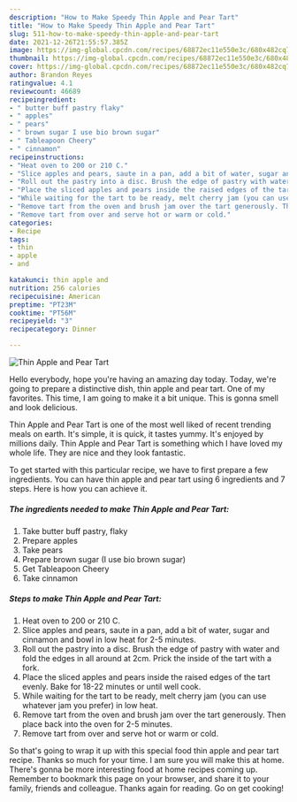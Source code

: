```yaml
---
description: "How to Make Speedy Thin Apple and Pear Tart"
title: "How to Make Speedy Thin Apple and Pear Tart"
slug: 511-how-to-make-speedy-thin-apple-and-pear-tart
date: 2021-12-26T21:55:57.385Z
image: https://img-global.cpcdn.com/recipes/68872ec11e550e3c/680x482cq70/thin-apple-and-pear-tart-recipe-main-photo.jpg
thumbnail: https://img-global.cpcdn.com/recipes/68872ec11e550e3c/680x482cq70/thin-apple-and-pear-tart-recipe-main-photo.jpg
cover: https://img-global.cpcdn.com/recipes/68872ec11e550e3c/680x482cq70/thin-apple-and-pear-tart-recipe-main-photo.jpg
author: Brandon Reyes
ratingvalue: 4.1
reviewcount: 46689
recipeingredient:
- " butter buff pastry flaky"
- " apples"
- " pears"
- " brown sugar I use bio brown sugar"
- " Tableapoon Cheery"
- " cinnamon"
recipeinstructions:
- "Heat oven to 200 or 210 C."
- "Slice apples and pears, saute in a pan, add a bit of water, sugar and cinnamon and bowl in low heat for 2-5 minutes."
- "Roll out the pastry into a disc. Brush the edge of pastry with water and fold the edges in all around at 2cm. Prick the inside of the tart with a fork."
- "Place the sliced apples and pears inside the raised edges of the tart evenly. Bake for 18-22 minutes or until well cook."
- "While waiting for the tart to be ready, melt cherry jam (you can use whatever jam you prefer) in low heat."
- "Remove tart from the oven and brush jam over the tart generously. Then place back into the oven for 2-5 minutes."
- "Remove tart from over and serve hot or warm or cold."
categories:
- Recipe
tags:
- thin
- apple
- and

katakunci: thin apple and 
nutrition: 256 calories
recipecuisine: American
preptime: "PT23M"
cooktime: "PT56M"
recipeyield: "3"
recipecategory: Dinner

---
```



![Thin Apple and Pear Tart](https://img-global.cpcdn.com/recipes/68872ec11e550e3c/680x482cq70/thin-apple-and-pear-tart-recipe-main-photo.jpg)

Hello everybody, hope you're having an amazing day today. Today, we're going to prepare a distinctive dish, thin apple and pear tart. One of my favorites. This time, I am going to make it a bit unique. This is gonna smell and look delicious.



Thin Apple and Pear Tart is one of the most well liked of recent trending meals on earth. It's simple, it is quick, it tastes yummy. It's enjoyed by millions daily. Thin Apple and Pear Tart is something which I have loved my whole life. They are nice and they look fantastic.


To get started with this particular recipe, we have to first prepare a few ingredients. You can have thin apple and pear tart using 6 ingredients and 7 steps. Here is how you can achieve it.

<!--inarticleads1-->

##### The ingredients needed to make Thin Apple and Pear Tart:

1. Take  butter buff pastry, flaky
1. Prepare  apples
1. Take  pears
1. Prepare  brown sugar (I use bio brown sugar)
1. Get  Tableapoon Cheery
1. Take  cinnamon




<!--inarticleads2-->

##### Steps to make Thin Apple and Pear Tart:

1. Heat oven to 200 or 210 C.
1. Slice apples and pears, saute in a pan, add a bit of water, sugar and cinnamon and bowl in low heat for 2-5 minutes.
1. Roll out the pastry into a disc. Brush the edge of pastry with water and fold the edges in all around at 2cm. Prick the inside of the tart with a fork.
1. Place the sliced apples and pears inside the raised edges of the tart evenly. Bake for 18-22 minutes or until well cook.
1. While waiting for the tart to be ready, melt cherry jam (you can use whatever jam you prefer) in low heat.
1. Remove tart from the oven and brush jam over the tart generously. Then place back into the oven for 2-5 minutes.
1. Remove tart from over and serve hot or warm or cold.




So that's going to wrap it up with this special food thin apple and pear tart recipe. Thanks so much for your time. I am sure you will make this at home. There's gonna be more interesting food at home recipes coming up. Remember to bookmark this page on your browser, and share it to your family, friends and colleague. Thanks again for reading. Go on get cooking!
